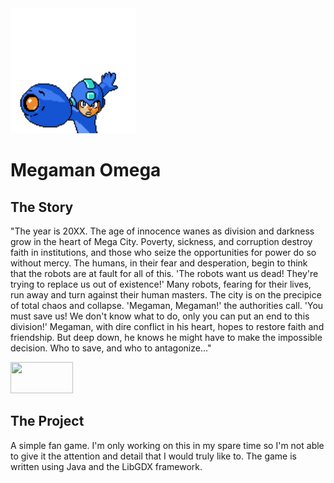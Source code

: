 <img src="assets/sprites/Frames/MegamanMainMenu/MegamanPose.png?raw=true" width="200px" height="200px" />

# Megaman Omega

## The Story

"The year is 20XX. The age of innocence wanes as division and darkness grow in the heart of Mega City. Poverty, sickness, and corruption destroy faith in institutions, and those who seize the opportunities for power do so without mercy. The humans, in their fear and desperation, begin to think that the robots are at fault for all of this. 'The robots want us dead! They're trying to replace us out of existence!' Many robots, fearing for their lives, run away and turn against their human masters. The city is on the precipice of total chaos and collapse. 'Megaman, Megaman!' the authorities call. 'You must save us! We don't know what to do, only you can put an end to this division!' Megaman, with dire conflict in his heart, hopes to restore faith and friendship. But deep down, he knows he might have to make the impossible decision. Who to save, and who to antagonize..."

<img src="assets/sprites/Frames/Enemies/Met/Run.png?raw=true" width="100px" height="50px" />

## The Project

A simple fan game. I'm only working on this in my spare time so I'm not able to give it the attention and detail that I would truly like to. The game is written using Java and the LibGDX framework. 

